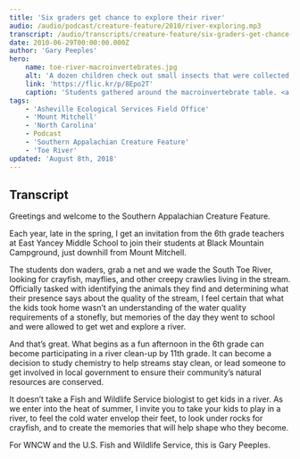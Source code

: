 ```yaml
---
title: 'Six graders get chance to explore their river'
audio: /audio/podcast/creature-feature/2010/river-exploring.mp3
transcript: /audio/transcripts/creature-feature/six-graders-get-chance-to-explore-their-river.pdf
date: 2010-06-29T00:00:00.000Z
author: 'Gary Peeples'
hero:
    name: toe-river-macroinvertebrates.jpg
    alt: 'A dozen children check out small insects that were collected in the river.'
    link: 'https://flic.kr/p/8Epo2T'
    caption: 'Students gathered around the macroinvertebrate table. <a href="https://flic.kr/p/8Epo2T">Photo</a> by Gary Peeples, USFWS.'
tags:
    - 'Asheville Ecological Services Field Office'
    - 'Mount Mitchell'
    - 'North Carolina'
    - Podcast
    - 'Southern Appalachian Creature Feature'
    - 'Toe River'
updated: 'August 8th, 2018'
---
```


## Transcript

Greetings and welcome to the Southern Appalachian Creature Feature.

Each year, late in the spring, I get an invitation from the 6th grade teachers at East Yancey Middle School to join their students at Black Mountain Campground, just downhill from Mount Mitchell.

The students don waders, grab a net and we wade the South Toe River, looking for crayfish, mayflies, and other creepy crawlies living in the stream.  Officially tasked with identifying the animals they find and determining what their presence says about the quality of the stream, I feel certain that what the kids took home wasn’t an understanding of the water quality requirements of a stonefly, but memories of the day they went to school and were allowed to get wet and explore a river.

And that’s great. What begins as a fun afternoon in the 6th grade can become participating in a river clean-up by 11th grade. It can become a decision to study chemistry to help streams stay clean, or lead someone to get involved in local government to ensure their community’s natural resources are conserved.

It doesn’t take a Fish and Wildlife Service biologist to get kids in a river. As we enter into the heat of summer, I invite you to take your kids to play in a river, to feel the cold water envelop their feet, to look under rocks for crayfish, and to create the memories that will help shape who they become.

For WNCW and the U.S. Fish and Wildlife Service, this is Gary Peeples.